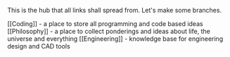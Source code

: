 This is the hub that all links shall spread from. Let's make some branches.

[[Coding]] - a place to store all programming and code based ideas
[[Philosophy]] - a place to collect ponderings and ideas about life, the universe and everything
[[Engineering]] - knowledge base for engineering design and CAD tools

